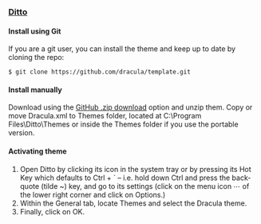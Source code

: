 ### [Ditto](https://ditto-cp.sourceforge.io/)

#### Install using Git

If you are a git user, you can install the theme and keep up to date by cloning the repo:

    $ git clone https://github.com/dracula/template.git

#### Install manually

Download using the [GitHub .zip download](https://github.com/dracula/template/archive/master.zip) option and unzip them.
Copy or move Dracula.xml to Themes folder, located at C:\Program Files\Ditto\Themes or inside the Themes folder if you use the portable version.

#### Activating theme

1. Open Ditto by clicking its icon in the system tray or by pressing its Hot Key which defaults to Ctrl + ` – i.e. hold down Ctrl and press the back-quote (tilde ~) key, and go to its settings (click on the menu icon ⋯ of the lower right corner and click on Options.)
2. Within the General tab, locate Themes and select the Dracula theme.
3. Finally, click on OK.
